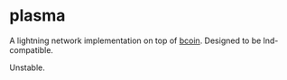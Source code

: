 # plasma

A lightning network implementation on top of [bcoin][bcoin]. Designed to be
lnd-compatible.

Unstable.

[bcoin]: https://github.com/bcoin-org/bcoin
